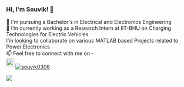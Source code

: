 ### Hi, I'm Souvik! 👋


🌱 I'm pursuing a Bachelor's in Electrical and Electronics Engineering <br/>
🔭 I’m currently working as a Research Intern at IIT-BHU on Charging Technologies for Electric Vehicles<br/>
I’m looking to collaborate on various MATLAB based Projects related to Power Electronics  <br/>
📫 Feel free to connect with me on - <br/>
<a href="https://www.linkedin.com/in/souvik-datta03/">
<img align="left" alt="Souvik's LinkedIN" width="22px" src="https://raw.githubusercontent.com/peterthehan/peterthehan/master/assets/linkedin.svg" />

<img src="https://github-readme-stats.vercel.app/api?username=souvik0306&show_icons=true&theme=gotham" alt="souvik0306" />

![](https://komarev.com/ghpvc/?username=souvik0306)

